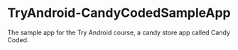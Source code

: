 # TryAndroid-CandyCodedSampleApp
The sample app for the Try Android course, a candy store app called Candy Coded.
